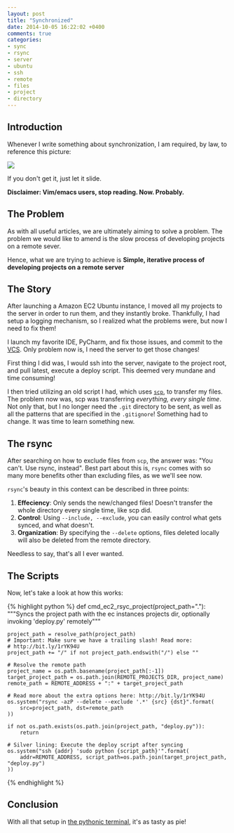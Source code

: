```yaml
---
layout: post
title: "Synchronized"
date: 2014-10-05 16:22:02 +0400
comments: true
categories: 
- sync
- rsync
- server
- ubuntu
- ssh
- remote
- files
- project
- directory
---
```


## Introduction

Whenever I write something about synchronization, I am required, by law, to reference this picture:

![](http://mazyod.com/images/golden-pair.jpg)

If you don't get it, just let it slide.

**Disclaimer: Vim/emacs users, stop reading. Now. Probably.**

## The Problem

As with all useful articles, we are ultimately aiming to solve a problem. The problem we would like to amend is the slow process of developing projects on a remote sever. 

Hence, what we are trying to achieve is **Simple, iterative process of developing projects on a remote server**

## The Story

After launching a Amazon EC2 Ubuntu instance, I moved all my projects to the server in order to run them, and they instantly broke. Thankfully, I had setup a logging mechanism, so I realized what the problems were, but now I need to fix them!

I launch my favorite IDE, PyCharm, and fix those issues, and commit to the [VCS](http://en.wikipedia.org/wiki/Revision_control). Only problem now is, I need the server to get those changes!

First thing I did was, I would ssh into the server, navigate to the project root, and pull latest, execute a deploy script. This deemed very mundane and time consuming!

I then tried utilizing an old script I had, which uses [`scp`](https://linuxacademy.com/blog/linux/ssh-and-scp-howto-tips-tricks/), to transfer my files. The problem now was, scp was transferring *everything, every single time*. Not only that, but I no longer need the `.git` directory to be sent, as well as all the patterns that are specified in the `.gitignore`! Something had to change. It was time to learn something new.

## The rsync

After searching on how to exclude files from `scp`, the answer was: "You can't. Use rsync, instead". Best part about this is, `rsync` comes with so many more benefits other than excluding files, as we we'll see now.

`rsync`'s beauty in this context can be described in three points:

1. **Effeciency**: Only sends the new/changed files! Doesn't transfer the whole directory every single time, like scp did.
2. **Control**: Using `--include, --exclude`, you can easily control what gets synced, and what doesn't.
3. **Organization**: By specifying the `--delete` options, files deleted locally will also be deleted from the remote directory.

Needless to say, that's all I ever wanted.

## The Scripts

Now, let's take a look at how this works:

{% highlight python %}
def cmd_ec2_rsyc_project(project_path="."):
    """Syncs the project path with the ec instances projects dir, optionally invoking 'deploy.py' remotely"""

    project_path = resolve_path(project_path)
    # Important: Make sure we have a trailing slash! Read more:
    # http://bit.ly/1rYK94U
    project_path += "/" if not project_path.endswith("/") else ""

    # Resolve the remote path
    project_name = os.path.basename(project_path[:-1])
    target_project_path = os.path.join(REMOTE_PROJECTS_DIR, project_name)
    remote_path = REMOTE_ADDRESS + ":" + target_project_path

    # Read more about the extra options here: http://bit.ly/1rYK94U
    os.system("rsync -azP --delete --exclude '.*' {src} {dst}".format(
        src=project_path, dst=remote_path
    ))

    if not os.path.exists(os.path.join(project_path, "deploy.py")):
        return

    # Silver lining: Execute the deploy script after syncing
    os.system("ssh {addr} 'sudo python {script_path}'".format(
        addr=REMOTE_ADDRESS, script_path=os.path.join(target_project_path, "deploy.py")
    ))
{% endhighlight %}

## Conclusion

With all that setup in [the pythonic terminal](http://mazyod.com/blog/2014/03/18/make-your-terminal-pythonic/), it's as tasty as pie!
